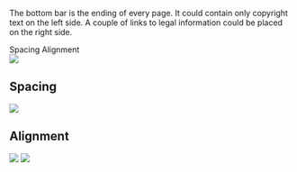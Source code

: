 <Row >
    <Column cols={8}>
    <p>The bottom bar is the ending of every page. It could contain only copyright text on the left side.  A couple of links to legal information could be placed on the right side.</p>
    </Column> 
</Row>

<div>
    <AnchorLink to="spacing" offset={210}>
        Spacing
    </AnchorLink>
    <AnchorLink to="alignment" offset={210}>
        Alignment
    </AnchorLink>
</div>

<Row >
    <Column cols={12}>
        <img src="../_img/bottom-bar--1.png" />
    </Column> 
</Row>

<Anchor idToScrollTo="spacing"><h2>Spacing</h2></Anchor>
<Row >
    <Column cols={12}>
        <img src="../_img/bottom-bar--2.png" />
    </Column> 
</Row>

<Anchor idToScrollTo="alignment"><h2>Alignment</h2></Anchor>
<Row >
    <Column cols={6}>
        <img src="../_img/bottom-bar--3.png" />
    </Column> 
    <Column cols={6}>
        <img src="../_img/bottom-bar--4.png" />
    </Column> 
</Row>